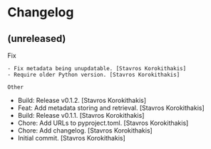 Changelog
=========


(unreleased)
------------

Fix
~~~
- Fix metadata being unupdatable. [Stavros Korokithakis]
- Require older Python version. [Stavros Korokithakis]

Other
~~~~~
- Build: Release v0.1.2. [Stavros Korokithakis]
- Feat: Add metadata storing and retrieval. [Stavros Korokithakis]
- Build: Release v0.1.1. [Stavros Korokithakis]
- Chore: Add URLs to pyproject.toml. [Stavros Korokithakis]
- Chore: Add changelog. [Stavros Korokithakis]
- Initial commit. [Stavros Korokithakis]


